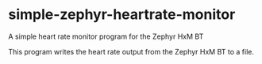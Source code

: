 simple-zephyr-heartrate-monitor
===============================

A simple heart rate monitor program for the Zephyr HxM BT

This program writes the heart rate output from the Zephyr HxM BT to a file.
